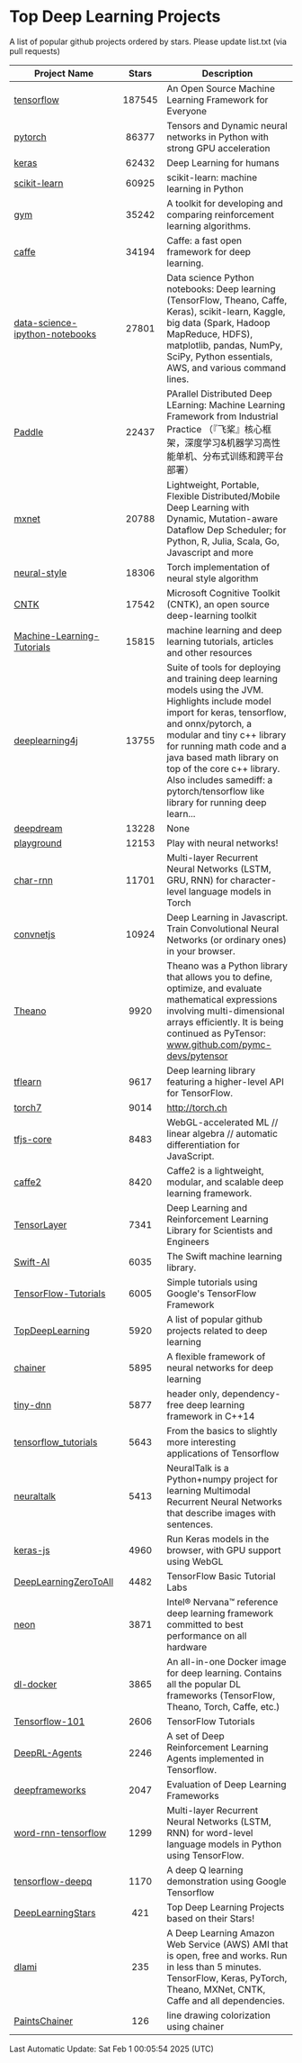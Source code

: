 # Top Deep Learning Projects
A list of popular github projects ordered by stars.
Please update list.txt (via pull requests)

|Project Name| Stars | Description |
| ---------- |:-----:| ----------- |
| [tensorflow](https://github.com/tensorflow/tensorflow) | 187545 | An Open Source Machine Learning Framework for Everyone |
| [pytorch](https://github.com/pytorch/pytorch) | 86377 | Tensors and Dynamic neural networks in Python with strong GPU acceleration |
| [keras](https://github.com/keras-team/keras) | 62432 | Deep Learning for humans |
| [scikit-learn](https://github.com/scikit-learn/scikit-learn) | 60925 | scikit-learn: machine learning in Python |
| [gym](https://github.com/openai/gym) | 35242 | A toolkit for developing and comparing reinforcement learning algorithms. |
| [caffe](https://github.com/BVLC/caffe) | 34194 | Caffe: a fast open framework for deep learning. |
| [data-science-ipython-notebooks](https://github.com/donnemartin/data-science-ipython-notebooks) | 27801 | Data science Python notebooks: Deep learning (TensorFlow, Theano, Caffe, Keras), scikit-learn, Kaggle, big data (Spark, Hadoop MapReduce, HDFS), matplotlib, pandas, NumPy, SciPy, Python essentials, AWS, and various command lines. |
| [Paddle](https://github.com/PaddlePaddle/Paddle) | 22437 | PArallel Distributed Deep LEarning: Machine Learning Framework from Industrial Practice （『飞桨』核心框架，深度学习&机器学习高性能单机、分布式训练和跨平台部署） |
| [mxnet](https://github.com/apache/mxnet) | 20788 | Lightweight, Portable, Flexible Distributed/Mobile Deep Learning with Dynamic, Mutation-aware Dataflow Dep Scheduler; for Python, R, Julia, Scala, Go, Javascript and more |
| [neural-style](https://github.com/jcjohnson/neural-style) | 18306 | Torch implementation of neural style algorithm |
| [CNTK](https://github.com/microsoft/CNTK) | 17542 | Microsoft Cognitive Toolkit (CNTK), an open source deep-learning toolkit |
| [Machine-Learning-Tutorials](https://github.com/ujjwalkarn/Machine-Learning-Tutorials) | 15815 | machine learning and deep learning tutorials, articles and other resources  |
| [deeplearning4j](https://github.com/deeplearning4j/deeplearning4j) | 13755 | Suite of tools for deploying and training deep learning models using the JVM. Highlights include model import for keras, tensorflow, and onnx/pytorch, a modular and tiny c++ library for running math code and a java based math library on top of the core c++ library. Also includes samediff: a pytorch/tensorflow like library for running deep learn... |
| [deepdream](https://github.com/google/deepdream) | 13228 | None |
| [playground](https://github.com/tensorflow/playground) | 12153 | Play with neural networks! |
| [char-rnn](https://github.com/karpathy/char-rnn) | 11701 | Multi-layer Recurrent Neural Networks (LSTM, GRU, RNN) for character-level language models in Torch |
| [convnetjs](https://github.com/karpathy/convnetjs) | 10924 | Deep Learning in Javascript. Train Convolutional Neural Networks (or ordinary ones) in your browser. |
| [Theano](https://github.com/Theano/Theano) | 9920 | Theano was a Python library that allows you to define, optimize, and evaluate mathematical expressions involving multi-dimensional arrays efficiently. It is being continued as PyTensor: www.github.com/pymc-devs/pytensor |
| [tflearn](https://github.com/tflearn/tflearn) | 9617 | Deep learning library featuring a higher-level API for TensorFlow. |
| [torch7](https://github.com/torch/torch7) | 9014 | http://torch.ch |
| [tfjs-core](https://github.com/tensorflow/tfjs-core) | 8483 | WebGL-accelerated ML // linear algebra // automatic differentiation for JavaScript. |
| [caffe2](https://github.com/facebookarchive/caffe2) | 8420 | Caffe2 is a lightweight, modular, and scalable deep learning framework. |
| [TensorLayer](https://github.com/tensorlayer/TensorLayer) | 7341 | Deep Learning and Reinforcement Learning Library for Scientists and Engineers  |
| [Swift-AI](https://github.com/Swift-AI/Swift-AI) | 6035 | The Swift machine learning library. |
| [TensorFlow-Tutorials](https://github.com/nlintz/TensorFlow-Tutorials) | 6005 | Simple tutorials using Google's TensorFlow Framework |
| [TopDeepLearning](https://github.com/aymericdamien/TopDeepLearning) | 5920 | A list of popular github projects related to deep learning |
| [chainer](https://github.com/chainer/chainer) | 5895 | A flexible framework of neural networks for deep learning |
| [tiny-dnn](https://github.com/tiny-dnn/tiny-dnn) | 5877 | header only, dependency-free deep learning framework in C++14 |
| [tensorflow_tutorials](https://github.com/pkmital/tensorflow_tutorials) | 5643 | From the basics to slightly more interesting applications of Tensorflow |
| [neuraltalk](https://github.com/karpathy/neuraltalk) | 5413 | NeuralTalk is a Python+numpy project for learning Multimodal Recurrent Neural Networks that describe images with sentences. |
| [keras-js](https://github.com/transcranial/keras-js) | 4960 | Run Keras models in the browser, with GPU support using WebGL |
| [DeepLearningZeroToAll](https://github.com/hunkim/DeepLearningZeroToAll) | 4482 | TensorFlow Basic Tutorial Labs |
| [neon](https://github.com/NervanaSystems/neon) | 3871 | Intel® Nervana™ reference deep learning framework committed to best performance on all hardware |
| [dl-docker](https://github.com/floydhub/dl-docker) | 3865 | An all-in-one Docker image for deep learning. Contains all the popular DL frameworks (TensorFlow, Theano, Torch, Caffe, etc.) |
| [Tensorflow-101](https://github.com/sjchoi86/Tensorflow-101) | 2606 | TensorFlow Tutorials |
| [DeepRL-Agents](https://github.com/awjuliani/DeepRL-Agents) | 2246 | A set of Deep Reinforcement Learning Agents implemented in Tensorflow. |
| [deepframeworks](https://github.com/zer0n/deepframeworks) | 2047 | Evaluation of Deep Learning Frameworks |
| [word-rnn-tensorflow](https://github.com/hunkim/word-rnn-tensorflow) | 1299 | Multi-layer Recurrent Neural Networks (LSTM, RNN) for word-level language models in Python using TensorFlow. |
| [tensorflow-deepq](https://github.com/siemanko/tensorflow-deepq) | 1170 | A deep Q learning demonstration using Google Tensorflow |
| [DeepLearningStars](https://github.com/hunkim/DeepLearningStars) | 421 | Top Deep Learning Projects based on their Stars! |
| [dlami](https://github.com/ritchieng/dlami) | 235 | A Deep Learning Amazon Web Service (AWS) AMI that is open, free and works. Run in less than 5 minutes. TensorFlow, Keras, PyTorch, Theano, MXNet, CNTK, Caffe and all dependencies. |
| [PaintsChainer](https://github.com/taizan/PaintsChainer) | 126 | line drawing colorization using chainer |

Last Automatic Update: Sat Feb  1 00:05:54 2025 (UTC)
